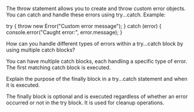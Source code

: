 The throw statement allows you to create and throw custom error objects. You can catch and handle these errors using try...catch. Example:

try {
throw new Error("Custom error message");
} catch (error) {
console.error("Caught error:", error.message);
}

How can you handle different types of errors within a try...catch block by using multiple catch blocks?

You can have multiple catch blocks, each handling a specific type of error. The first matching catch block is executed.

Explain the purpose of the finally block in a try...catch statement and when it is executed.

The finally block is optional and is executed regardless of whether an error occurred or not in the try block. It is used for cleanup operations.
